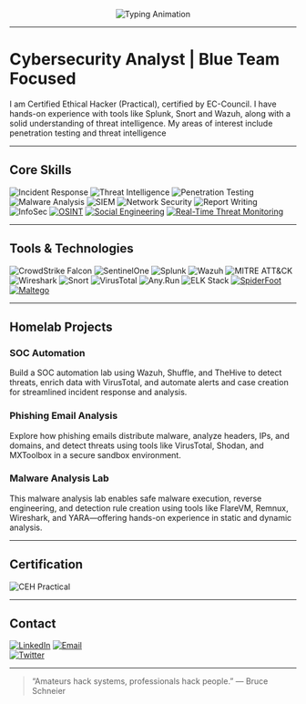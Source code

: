 <!-- Typing animation heading -->
<p align="center">
  <img src="https://readme-typing-svg.demolab.com?font=Fira+Code&size=22&pause=1000&center=true&vCenter=true&width=700&lines=Cybersecurity+Analyst+%7C+Blue+Team+Ops;Incident+Response+%7C+Threat+Intel+%7C+Malware+Analysis;Building+Homelabs+%7C+Automating+Security+Workflows;Always+Learning+%7C+Always+Improving" alt="Typing Animation" />
</p>

---

# Cybersecurity Analyst | Blue Team Focused
I am Certified Ethical Hacker (Practical), certified by EC-Council. I have hands-on experience with tools like Splunk, Snort and Wazuh, along with a solid understanding of threat intelligence. My areas of interest include penetration testing and threat intelligence

---

## Core Skills

![Incident Response](https://img.shields.io/badge/Incident_Response-005f73?style=for-the-badge)
![Threat Intelligence](https://img.shields.io/badge/Threat_Intelligence-0a9396?style=for-the-badge)
![Penetration Testing](https://img.shields.io/badge/Penetration_Testing-94d2bd?style=for-the-badge)
![Malware Analysis](https://img.shields.io/badge/Malware_Analysis-ee9b00?style=for-the-badge)
![SIEM](https://img.shields.io/badge/SIEM_%26_Log_Analysis-bc6c25?style=for-the-badge)
![Network Security](https://img.shields.io/badge/Network_Security_Analysis-9b2226?style=for-the-badge)
![Report Writing](https://img.shields.io/badge/Report_Documentation-6a040f?style=for-the-badge)
![InfoSec](https://img.shields.io/badge/Information_Security-ca6702?style=for-the-badge)
[![OSINT](https://img.shields.io/badge/Skill-OSINT-blue?logo=datadog&logoColor=white)](https://en.wikipedia.org/wiki/Open-source_intelligence)
[![Social Engineering](https://img.shields.io/badge/Skill-Social_Engineering-orange?logo=hackaday&logoColor=white)](https://en.wikipedia.org/wiki/Social_engineering_(security))
[![Real-Time Threat Monitoring](https://img.shields.io/badge/Skill-Real--Time_Threat_Monitoring-red?logo=prometheus&logoColor=white)](https://www.crowdstrike.com/cybersecurity-101/threat-hunting/threat-monitoring/)


---

## Tools & Technologies

![CrowdStrike Falcon](https://img.shields.io/badge/CrowdStrike_Falcon-FC0101?style=for-the-badge)
![SentinelOne](https://img.shields.io/badge/SentinelOne-6f42c1?style=for-the-badge)
![Splunk](https://img.shields.io/badge/Splunk-000000?style=for-the-badge)
![Wazuh](https://img.shields.io/badge/Wazuh-1976D2?style=for-the-badge)
![MITRE ATT&CK](https://img.shields.io/badge/MITRE_ATT%26CK-ff69b4?style=for-the-badge)
![Wireshark](https://img.shields.io/badge/Wireshark-1E90FF?style=for-the-badge)
![Snort](https://img.shields.io/badge/Snort-D46A6A?style=for-the-badge)
![VirusTotal](https://img.shields.io/badge/VirusTotal-43B581?style=for-the-badge)
![Any.Run](https://img.shields.io/badge/Any.Run-orange?style=for-the-badge)
![ELK Stack](https://img.shields.io/badge/ELK_Stack-008080?style=for-the-badge)
[![SpiderFoot](https://img.shields.io/badge/Tool-SpiderFoot-4B0082?logo=github&logoColor=white)](https://github.com/smicallef/spiderfoot)
[![Maltego](https://img.shields.io/badge/Tool-Maltego-6200EA?logo=target&logoColor=white)](https://www.maltego.com/)

---

## Homelab Projects

### SOC Automation  
Build a SOC automation lab using Wazuh, Shuffle, and TheHive to detect threats, enrich data with VirusTotal, and automate alerts and case creation for streamlined incident response and analysis.

### Phishing Email Analysis  
Explore how phishing emails distribute malware, analyze headers, IPs, and domains, and detect threats using tools like VirusTotal, Shodan, and MXToolbox in a secure sandbox environment.

### Malware Analysis Lab  
This malware analysis lab enables safe malware execution, reverse engineering, and detection rule creation using tools like FlareVM, Remnux, Wireshark, and YARA—offering hands-on experience in static and dynamic analysis.

---

## Certification

![CEH Practical](https://img.shields.io/badge/CEH-Practical-critical?style=for-the-badge)

---

## Contact

[![LinkedIn](https://img.shields.io/badge/LinkedIn-View_Profile-blue?style=for-the-badge&logo=linkedin)]([https://linkedin.com/in/yourusername](https://www.linkedin.com/in/prakharrvr/))  
[![Email](https://img.shields.io/badge/Email-Contact_Me-red?style=for-the-badge&logo=gmail)](mailto:prakhar.sec@gmail.com)  
[![Twitter](https://img.shields.io/badge/Twitter-Follow-blue?style=for-the-badge&logo=twitter)]([https://twitter.com/yourhandle](https://x.com/prakharsec))

---

> “Amateurs hack systems, professionals hack people.” — Bruce Schneier
